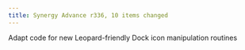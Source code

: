 ```yaml
---
title: Synergy Advance r336, 10 items changed
---
```


Adapt code for new Leopard-friendly Dock icon manipulation routines
